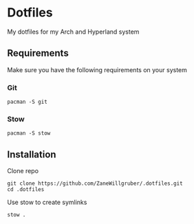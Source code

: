 # Dotfiles

My dotfiles for my Arch and Hyperland system

## Requirements

Make sure you have the following requirements on your system

### Git
```
pacman -S git
```

### Stow
```
pacman -S stow
```

## Installation
Clone repo

```
git clone https://github.com/ZaneWillgruber/.dotfiles.git
cd .dotfiles
```

Use stow to create symlinks
```
stow .
```
